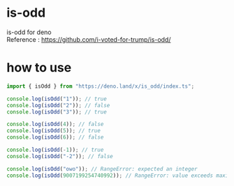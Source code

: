 # is-odd

is-odd for deno<br>
Reference : https://github.com/i-voted-for-trump/is-odd/

# how to use

```ts
import { isOdd } from "https://deno.land/x/is_odd/index.ts";

console.log(isOdd("1")); // true
console.log(isOdd("2")); // false
console.log(isOdd("3")); // true

console.log(isOdd(4)); // false
console.log(isOdd(5)); // true
console.log(isOdd(6)); // false

console.log(isOdd(-1)); // true
console.log(isOdd("-2")); // false

console.log(isOdd("owo")); // RangeError: expected an integer
console.log(isOdd(9007199254740992)); // RangeError: value exceeds maximum safe integer
```
